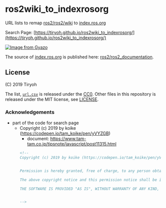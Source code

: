# ros2wiki_to_indexrosorg

URL lists to remap [ros2/ros2/wiki](https://github.com/ros2/ros2/wiki) to [index.ros.org](https://index.ros.org/doc/ros2/)

Search Page: [https://tiryoh.github.io/ros2wiki_to_indexrosorg/](https://tiryoh.github.io/ros2wiki_to_indexrosorg/)

[![Image from Gyazo](https://i.gyazo.com/4b8aa5d394c82b94a3b948fce199928a.gif)](https://tiryoh.github.io/ros2wiki_to_indexrosorg/)

The source of [index.ros.org](https://index.ros.org/doc/ros2/) is published here: [ros2/ros2_documentation](https://github.com/ros2/ros2_documentation).

## License

(C) 2019 Tiryoh

The list, [`url.csv`](url.csv) is released under the [CC0](https://creativecommons.org/publicdomain/zero/1.0/).
Other files in this repository is released under the MIT license, see [LICENSE](https://tiryoh.mit-license.org/2019-).  


### Acknowledgements

* part of the code for search page
    * Copyright (c) 2019 by koike (https://codepen.io/tam_koike/pen/yVYZGB)
      * document: https://www.tam-tam.co.jp/tipsnote/javascript/post11315.html
      ```html
      <!--
      Copyright (c) 2019 by koike (https://codepen.io/tam_koike/pen/yVYZGB)


      Permission is hereby granted, free of charge, to any person obtaining a copy of this software and associated documentation files (the "Software"), to deal in the Software without restriction, including without limitation the rights to use, copy, modify, merge, publish, distribute, sublicense, and/or sell copies of the Software, and to permit persons to whom the Software is furnished to do so, subject to the following conditions:

      The above copyright notice and this permission notice shall be included in all copies or substantial portions of the Software.

      THE SOFTWARE IS PROVIDED "AS IS", WITHOUT WARRANTY OF ANY KIND, EXPRESS OR IMPLIED, INCLUDING BUT NOT LIMITED TO THE WARRANTIES OF MERCHANTABILITY, FITNESS FOR A PARTICULAR PURPOSE AND NONINFRINGEMENT. IN NO EVENT SHALL THE AUTHORS OR COPYRIGHT HOLDERS BE LIABLE FOR ANY CLAIM, DAMAGES OR OTHER LIABILITY, WHETHER IN AN ACTION OF CONTRACT, TORT OR OTHERWISE, ARISING FROM, OUT OF OR IN CONNECTION WITH THE SOFTWARE OR THE USE OR OTHER DEALINGS IN THE SOFTWARE.


      -->
      
